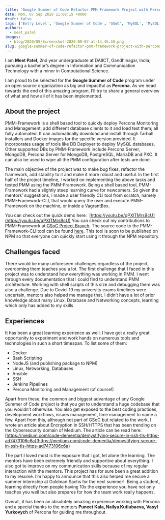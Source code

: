 ```yaml
---
title: 'Google Summer of Code Refactor PMM Framework Project with Percona'
date: Mon, 07 Sep 2020 11:08:19 +0000
draft: false
tags: ['Entry Level', 'Google Summer of Code', 'GSoC', 'MySQL', 'MySQL', 'Open Source Databases', 'PMM', 'Tools']
authors:
  - meet_patel
images:
  - blog/2020/09/Screenshot-2020-09-07-at-14.46.59.png
slug: google-summer-of-code-refactor-pmm-framework-project-with-percona
---
```


I am **Meet Patel**, 2nd year undergraduate at DAIICT, Gandhinagar, India; pursuing a bachelor’s degree in Information and Communication Technology with a minor in Computational Science. 

I am proud to be selected for the **Google Summer of Code** program under an open source organization as big and impactful as **Percona**. As we head towards the end of this amazing program, I’ll try to share a general overview of what and how all of it has been implemented.

About the project
-----------------

PMM-Framework is a shell based tool to quickly deploy Percona Monitoring and Management, add different database clients to it and load test them; all fully automated. It can automatically download and install through Tarball installers and Docker images for the specific version provided. It incorporates usage of tools like DB Deployer to deploy MySQL databases. Other supported DBs by PMM-Framework include Percona Server, MongoDB, Percona Server for MongoDB, PostgreSQL, MariaDB and PXC. It can also be used to wipe all the PMM configuration after tests are done. 

The main objective of the project was to make bug fixes, refactor the framework, add stability to it and make it more robust and useful. In the first half of the project timeline, I worked on implementing the above tasks and tested PMM using the PMM-Framework. Being a shell based tool, PMM-Framework had a slightly steep learning curve for newcomers. So given the mentors’ suggestions, I made a user friendly CLI tool from scratch, namely PMM-Framework-CLI, that would query the user and execute PMM-Framework on the machine, or inside a VagrantBox. 

You can check out the quick demo here:  [https://youtu.be/qPXlTMrsBcU](https://youtu.be/qPXlTMrsBcU) You can check out my contributions to PMM-Framework at [GSoC Project Branch](https://github.com/percona/pmm-qa/tree/GSOC-2020). The source code to the PMM-Framework-CLI tool can be found [here](https://github.com/Percona-Lab/pmm-framework-cli). This tool is soon to be published on NPM so that everyone can quickly start using it through the NPM repository.

Challenges faced
----------------

There would be many unforeseen challenges regardless of the project, overcoming them teaches you a lot. The first challenge that I faced in this project was to understand how everything was working in PMM. I went through every documentation that I could find to understand PMM architecture. Working with shell scripts of this size and debugging them was also a challenge. Due to Covid-19 my university exams timelines were uncertain, mentors also helped me manage that. I didn’t have a lot of prior knowledge about many Linux, Database and Networking concepts, learning which only has added to my skills.

Experiences
-----------

It has been a great learning experience as well. I have got a really great opportunity to experiment and work hands on numerous tools and technologies in such a short timespan. To list some of them:

*   Docker
*   Bash Scripting
*   NodeJS (and publishing package to NPM)
*   Linux, Networking, Databases
*   Ansible
*   SSH
*   Jenkins Pipelines
*   Percona Monitoring and Management (of course!)

Apart from these, the common and biggest advantage of any Google Summer of Code project is that you get to understand a huge codebase that you wouldn’t otherwise. You also get exposed to the best coding practices, development workflows, issues management, time management to name a few. Apart from this, although not part of GSoC but related to the work, I wrote an article about Encryption in SSH/HTTPS that has been trending on the Cybersecurity domain of Medium. The article can be read here: [https://medium.com/code-dementia/demystifying-secure-in-ssh-tls-https-ad7473106c6a](https://medium.com/code-dementia/demystifying-secure-in-ssh-tls-https-ad7473106c6a) 

The part I loved most is the exposure that I got, let alone the learning. The mentors have been extremely friendly and supportive about everything. I also got to improve on my communication skills because of my regular interaction with the mentors. This project has for sure been a great addition to my résumé. I’m happy to announce that this also helped me secure a summer internship at Goldman Sachs for the next summer!  Being a student, learning directly from people having 10x the experience you have not only teaches you well but also prepares for how the team work really happens. 

Overall, it has been an absolutely amazing experience working with Percona and a special thanks to the mentors **Puneet Kala, Nailya Kutlubaeva, Vasyl Yurkovych** of Percona for guiding me throughout.